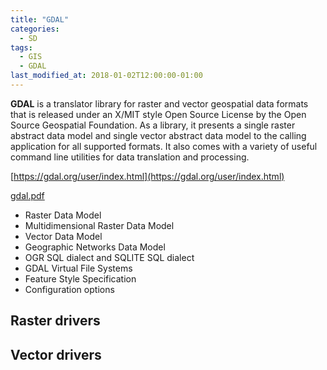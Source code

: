 ```yaml
---
title: "GDAL"
categories:
  - SD
tags:
  - GIS
  - GDAL
last_modified_at: 2018-01-02T12:00:00-01:00
---
```


**GDAL** is a translator library for raster and vector geospatial data formats that is released under an X/MIT style Open Source License by the Open Source Geospatial Foundation. As a library, it presents a single raster abstract data model and single vector abstract data model to the calling application for all supported formats. It also comes with a variety of useful command line utilities for data translation and processing.

[https://gdal.org/user/index.html](https://gdal.org/user/index.html)

[gdal.pdf](/assets/images/posts/2018-01-02-GDAL/gdal-20200627.pdf)

- Raster Data Model
- Multidimensional Raster Data Model
- Vector Data Model
- Geographic Networks Data Model
- OGR SQL dialect and SQLITE SQL dialect
- GDAL Virtual File Systems
- Feature Style Specification
- Configuration options

## Raster drivers

## Vector drivers

